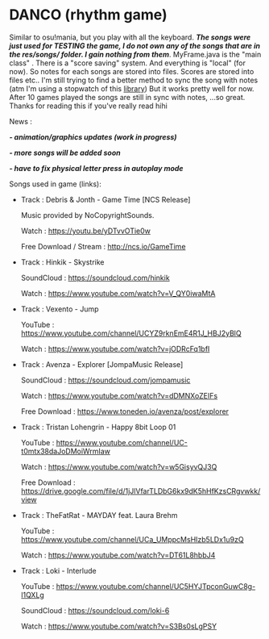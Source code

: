 # DANCO (rhythm game)

Similar to osu!mania, but you play with all the keyboard. ***The songs were just used for TESTING the game, I do not own any of the songs
that are in the res/songs/ folder. I gain nothing from them***. MyFrame.java is the "main class" . There is a "score saving" system. And everything is "local" (for now). So notes for each songs are stored into files. Scores are stored into files etc.. I'm still trying to find a
better method to sync the song with notes (atm I'm using a stopwatch of this [library](http://commons.apache.org/proper/commons-lang/download_lang.cgi))
But it works pretty well for now. After 10 games played the songs are still in sync with notes, ...so great. Thanks for reading this if you've really read hihi

News : 

***- animation/graphics updates (work in progress)***

***- more songs will be added soon***

***- have to fix physical letter press in autoplay mode***

Songs used in game (links): 

- Track : Debris & Jonth - Game Time [NCS Release]

    Music provided by NoCopyrightSounds.
    
    Watch : https://youtu.be/yDTvvOTie0w
    
    Free Download / Stream : http://ncs.io/GameTime
- Track : Hinkik - Skystrike

    SoundCloud : https://soundcloud.com/hinkik
    
    Watch : https://www.youtube.com/watch?v=V_QY0iwaMtA
-  Track : Vexento - Jump

    YouTube : https://www.youtube.com/channel/UCYZ9rknEmE4R1J_HBJ2yBlQ
    
    Watch : https://www.youtube.com/watch?v=jODRcFq1bfI  
- Track : Avenza - Explorer [JompaMusic Release]

    SoundCloud : https://soundcloud.com/jompamusic
    
    Watch : https://www.youtube.com/watch?v=dDMNXoZEIFs
    
    Free Download :  https://www.toneden.io/avenza/post/explorer
- Track : Tristan Lohengrin - Happy 8bit Loop 01

    YouTube : https://www.youtube.com/channel/UC-t0mtx38daJoDMoiWrmIaw
    
    Watch : https://www.youtube.com/watch?v=w5GisyvQJ3Q
    
    Free Download : https://drive.google.com/file/d/1jJlVfarTLDbG6kx9dK5hHfKzsCRgvwkk/view
- Track : TheFatRat - MAYDAY feat. Laura Brehm

    YouTube : https://www.youtube.com/channel/UCa_UMppcMsHIzb5LDx1u9zQ
    
    Watch : https://www.youtube.com/watch?v=DT61L8hbbJ4
- Track : Loki - Interlude

    YouTube : https://www.youtube.com/channel/UC5HYJTpconGuwC8g-l1QXLg
    
    SoundCloud : https://soundcloud.com/loki-6
    
    Watch : https://www.youtube.com/watch?v=S3Bs0sLgPSY